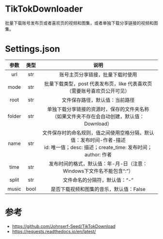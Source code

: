 # TikTokDownloader

批量下载账号发布页或者喜欢页的视频和图集，或者单独下载分享链接的视频和图集。

# Settings.json

|   参数   |  类型  |                                          说明                                          |
|:------:|:----:|:------------------------------------------------------------------------------------:|
|  url   | str  |                                   账号主页分享链接，批量下载时使用                                   |
|  mode  | str  |                    批量下载类型，post 代表发布页，like 代表喜欢页<br>（需要账号喜欢页公开可见）                     |
|  root  | str  |                                   文件保存路径，默认值：当前路径                                    |
| folder | str  |                单独下载分享链接的资源时，保存的文件夹名称<br>（如果文件夹不存在会自动创建，默认值：Download）                 |
|  name  | str  | 文件保存时的命名规则，值之间使用空格分隔，默认值：发布时间-作者-描述<br>id: 唯一值；desc: 描述；create_time: 发布时间；author: 作者 |
|  time  | str  |                       发布时间的格式，默认值：年-月-日（注意：Windows下文件名不能包含“:”）                       |
| split  | str  |                                   文件命名的分隔符，默认值：“-”                                   |
| music  | bool |                                是否下载视频和图集的音乐，默认值：False                                |

# 参考

* https://github.com/Johnserf-Seed/TikTokDownload
* https://requests.readthedocs.io/en/latest/
